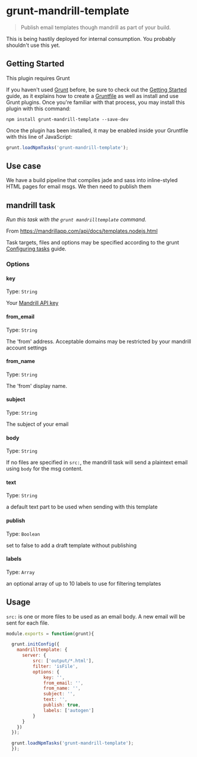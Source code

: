 # grunt-mandrill-template

> Publish email templates though mandrill as part of your build.

This is being hastily deployed for internal consumption. You probably shouldn't use this yet.

## Getting Started
This plugin requires Grunt

If you haven't used [Grunt](http://gruntjs.com/) before, be sure to check out the [Getting Started](http://gruntjs.com/getting-started) guide, as it explains how to create a [Gruntfile](http://gruntjs.com/sample-gruntfile) as well as install and use Grunt plugins. Once you're familiar with that process, you may install this plugin with this command:

```shell
npm install grunt-mandrill-template --save-dev
```

Once the plugin has been installed, it may be enabled inside your Gruntfile with this line of JavaScript:

```js
grunt.loadNpmTasks('grunt-mandrill-template');
```

## Use case

We have a build pipeline that compiles jade and sass into inline-styled HTML pages for email msgs.  We then need to publish them

## mandrill task
_Run this task with the `grunt mandrilltemplate` command._

From https://mandrillapp.com/api/docs/templates.nodejs.html

Task targets, files and options may be specified according to the grunt [Configuring tasks](http://gruntjs.com/configuring-tasks) guide.
### Options

#### key
Type: `String`

Your [Mandrill API key](https://mandrillapp.com/api/docs/)

#### from_email
Type: `String`

The 'from' address. Acceptable domains may be restricted by your mandrill account settings

#### from_name
Type: `String`

The 'from' display name.


#### subject
Type: `String`

The subject of your email

#### body
Type: `String`

If no files are specified in `src:`, the mandrill task will send a plaintext email
using `body` for the msg content.

#### text
Type: `String`

a default text part to be used when sending with this template

#### publish
Type: `Boolean`

set to false to add a draft template without publishing

#### labels
Type: `Array`

an optional array of up to 10 labels to use for filtering templates


## Usage

`src:` is one or more files to be used as an email body. A new email will be sent for each file.

```javascript
module.exports = function(grunt){

  grunt.initConfig({
    mandrilltemplate: {
      server: {
          src: ['output/*.html'],
          filter: 'isFile',
          options: {
              key: '',
              from_email: '',
              from_name: '',
              subject: '',
              text: '',
              publish: true,
              labels: ['autogen']
          }
      }
    })
  });

  grunt.loadNpmTasks('grunt-mandrill-template');
  });
```
